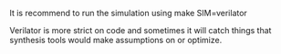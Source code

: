It is recommend to run the simulation using 
    make SIM=verilator

Verilator is more strict on code and sometimes it will catch things that synthesis tools would make assumptions on or optimize.